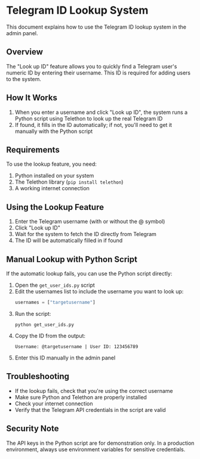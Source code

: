 # Telegram ID Lookup System

This document explains how to use the Telegram ID lookup system in the admin panel.

## Overview

The "Look up ID" feature allows you to quickly find a Telegram user's numeric ID by entering their username. This ID is required for adding users to the system.

## How It Works

1. When you enter a username and click "Look up ID", the system runs a Python script using Telethon to look up the real Telegram ID
2. If found, it fills in the ID automatically; if not, you'll need to get it manually with the Python script

## Requirements

To use the lookup feature, you need:

1. Python installed on your system
2. The Telethon library (`pip install telethon`)
3. A working internet connection

## Using the Lookup Feature

1. Enter the Telegram username (with or without the @ symbol)
2. Click "Look up ID"
3. Wait for the system to fetch the ID directly from Telegram
4. The ID will be automatically filled in if found

## Manual Lookup with Python Script

If the automatic lookup fails, you can use the Python script directly:

1. Open the `get_user_ids.py` script
2. Edit the usernames list to include the username you want to look up:
   ```python
   usernames = ["targetusername"]
   ```
3. Run the script:
   ```
   python get_user_ids.py
   ```
4. Copy the ID from the output:
   ```
   Username: @targetusername | User ID: 123456789
   ```
5. Enter this ID manually in the admin panel

## Troubleshooting

- If the lookup fails, check that you're using the correct username
- Make sure Python and Telethon are properly installed
- Check your internet connection
- Verify that the Telegram API credentials in the script are valid

## Security Note

The API keys in the Python script are for demonstration only. In a production environment, always use environment variables for sensitive credentials. 